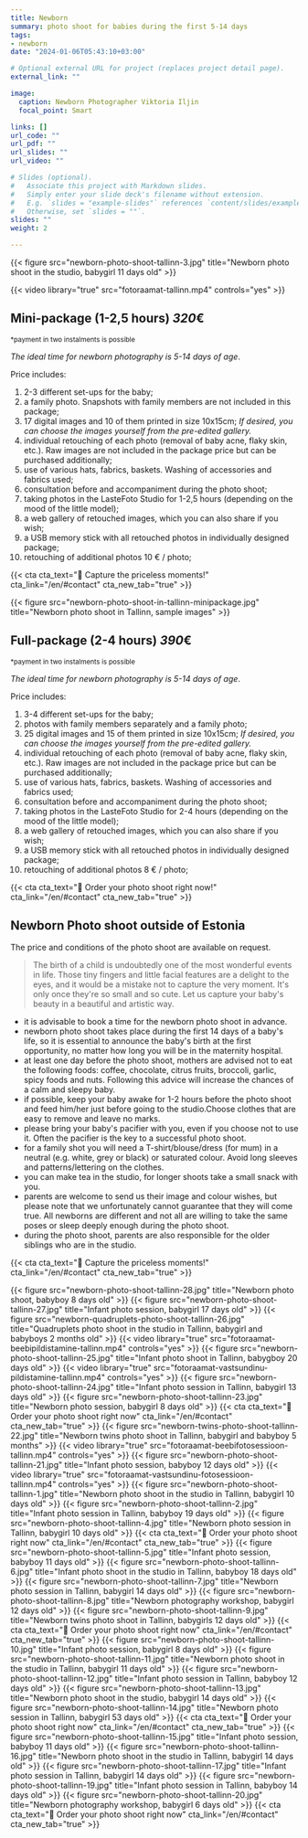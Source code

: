 ```yaml
---
title: Newborn
summary: photo shoot for babies during the first 5-14 days
tags:
- newborn
date: "2024-01-06T05:43:10+03:00"

# Optional external URL for project (replaces project detail page).
external_link: ""

image:
  caption: Newborn Photographer Viktoria Iljin
  focal_point: Smart

links: []
url_code: ""
url_pdf: ""
url_slides: ""
url_video: ""

# Slides (optional).
#   Associate this project with Markdown slides.
#   Simply enter your slide deck's filename without extension.
#   E.g. `slides = "example-slides"` references `content/slides/example-slides.md`.
#   Otherwise, set `slides = ""`.
slides: ""
weight: 2

---
```

{{< figure src="newborn-photo-shoot-tallinn-3.jpg" title="Newborn photo shoot in the studio, babygirl 11 days old" >}}

{{< video library="true" src="fotoraamat-tallinn.mp4" controls="yes" >}}

## Mini-package (1-2,5 hours) *320*€ 
<small>*payment in two instalments is possible</small>

_The ideal time for newborn photography is 5-14 days of age_.

Price includes:
1. 2-3 different set-ups for the baby;
2. a family photo. Snapshots with family members are not included in this package;
3. 17 digital images and 10 of them printed in size 10x15cm; *If desired, you can choose the images yourself from the pre-edited gallery.*
4. individual retouching of each photo (removal of baby acne, flaky skin, etc.). Raw images are not included in the package price but can be purchased additionally;
5. use of various hats, fabrics, baskets. Washing of accessories and fabrics used;
6. consultation before and accompaniment during the photo shoot;
7. taking photos in the LasteFoto Studio for 1-2,5 hours (depending on the mood of the little model);
8. a web gallery of retouched images, which you can also share if you wish;
9. a USB memory stick with all retouched photos in individually designed package;
10. retouching of additional photos 10 € / photo;

{{< cta cta_text="💛 Capture the priceless moments!" cta_link="/en/#contact" cta_new_tab="true" >}}

{{< figure src="newborn-photo-shoot-in-tallinn-minipackage.jpg" title="Newborn photo shoot in Tallinn, sample images" >}}

## Full-package (2-4 hours) *390*€ 
<small>*payment in two instalments is possible</small>

_The ideal time for newborn photography is 5-14 days of age_.

Price includes:
1. 3-4 different set-ups for the baby;
2. photos with family members separately and a family photo;
3. 25 digital images and 15 of them printed in size 10x15cm; *If desired, you can choose the images yourself from the pre-edited gallery.*
4. individual retouching of each photo (removal of baby acne, flaky skin, etc.). Raw images are not included in the package price but can be purchased additionally;
5. use of various hats, fabrics, baskets. Washing of accessories and fabrics used;
6. consultation before and accompaniment during the photo shoot;
7. taking photos in the LasteFoto Studio for 2-4 hours (depending on the mood of the little model);
8. a web gallery of retouched images, which you can also share if you wish;
9. a USB memory stick with all retouched photos in individually designed package;
10. retouching of additional photos 8 € / photo;

{{< cta cta_text="💛 Order your photo shoot right now!" cta_link="/en/#contact" cta_new_tab="true" >}}

## Newborn Photo shoot outside of Estonia

The price and conditions of the photo shoot are available on request.

> The birth of a child is undoubtedly one of the most wonderful events in life. Those tiny fingers and little facial features are a delight to the eyes, and it would be a mistake not to capture the very moment. It's only once they're so small and so cute. Let us capture your baby's beauty in a beautiful and artistic way.

- it is advisable to book a time for the newborn photo shoot in advance.
- newborn photo shoot takes place during the first 14 days of a baby's life, so it is essential to announce the baby's birth at the first opportunity, no matter how long you will be in the maternity hospital.
- at least one day before the photo shoot, mothers are advised not to eat the following foods: coffee, chocolate, citrus fruits, broccoli, garlic, spicy foods and nuts. Following this advice will increase the chances of a calm and sleepy baby.
- if possible, keep your baby awake for 1-2 hours before the photo shoot and feed him/her just before going to the studio.Choose clothes that are easy to remove and leave no marks. 
- please bring your baby's pacifier with you, even if you choose not to use it. Often the pacifier is the key to a successful photo shoot.
- for a family shot you will need a T-shirt/blouse/dress (for mum) in a neutral (e.g. white, grey or black) or saturated colour. Avoid long sleeves and patterns/lettering on the clothes.
- you can make tea in the studio, for longer shoots take a small snack with you.
- parents are welcome to send us their image and colour wishes, but please note that we unfortunately cannot guarantee that they will come true. All newborns are different and not all are willing to take the same poses or sleep deeply enough during the photo shoot.
- during the photo shoot, parents are also responsible for the older siblings who are in the studio.

{{< cta cta_text="💛 Capture the priceless moments!" cta_link="/en/#contact" cta_new_tab="true" >}}

{{< figure src="newborn-photo-shoot-tallinn-28.jpg" title="Newborn photo shoot, babyboy 8 days old" >}}
{{< figure src="newborn-photo-shoot-tallinn-27.jpg" title="Infant photo session, babygirl 17 days old" >}}
{{< figure src="newborn-quadruplets-photo-shoot-tallinn-26.jpg" title="Quadruplets photo shoot in the studio in Tallinn, babygirl and babyboys 2 months old" >}}
{{< video library="true" src="fotoraamat-beebipildistamine-tallinn.mp4" controls="yes" >}}
{{< figure src="newborn-photo-shoot-tallinn-25.jpg" title="Infant photo shoot in Tallinn, babygboy 20 days old" >}}
{{< video library="true" src="fotoraamat-vastsundinu-pildistamine-tallinn.mp4" controls="yes" >}}
{{< figure src="newborn-photo-shoot-tallinn-24.jpg" title="Infant photo session in Tallinn, babygirl 13 days old" >}}
{{< figure src="newborn-photo-shoot-tallinn-23.jpg" title="Newborn photo session, babygirl 8 days old" >}}
{{< cta cta_text="💛 Order your photo shoot right now" cta_link="/en/#contact" cta_new_tab="true" >}}
{{< figure src="newborn-twins-photo-shoot-tallinn-22.jpg" title="Newborn twins photo shoot in Tallinn, babygirl and babyboy 5 months" >}}
{{< video library="true" src="fotoraamat-beebifotosessioon-tallinn.mp4" controls="yes" >}}
{{< figure src="newborn-photo-shoot-tallinn-21.jpg" title="Infant photo session, babyboy 12 days old" >}}
{{< video library="true" src="fotoraamat-vastsundinu-fotosessioon-tallinn.mp4" controls="yes" >}}
{{< figure src="newborn-photo-shoot-tallinn-1.jpg" title="Newborn photo shoot in the studio in Tallinn, babygirl 10 days old" >}}
{{< figure src="newborn-photo-shoot-tallinn-2.jpg" title="Infant photo session in Tallinn, babyboy 19 days old" >}}
{{< figure src="newborn-photo-shoot-tallinn-4.jpg" title="Newborn photo session in Tallinn, babygirl 10 days old" >}}
{{< cta cta_text="💛 Order your photo shoot right now" cta_link="/en/#contact" cta_new_tab="true" >}}
{{< figure src="newborn-photo-shoot-tallinn-5.jpg" title="Infant photo session, babyboy 11 days old" >}}
{{< figure src="newborn-photo-shoot-tallinn-6.jpg" title="Infant photo shoot in the studio in Tallinn, babyboy 18 days old" >}}
{{< figure src="newborn-photo-shoot-tallinn-7.jpg" title="Newborn photo session in Tallinn, babygirl 14 days old" >}}
{{< figure src="newborn-photo-shoot-tallinn-8.jpg" title="Newborn photography workshop, babygirl 12 days old" >}}
{{< figure src="newborn-photo-shoot-tallinn-9.jpg" title="Newborn twins photo shoot in Tallinn, babygirls 12 days old" >}}
{{< cta cta_text="💛 Order your photo shoot right now" cta_link="/en/#contact" cta_new_tab="true" >}}
{{< figure src="newborn-photo-shoot-tallinn-10.jpg" title="Infant photo session, babygirl 8 days old" >}}
{{< figure src="newborn-photo-shoot-tallinn-11.jpg" title="Newborn photo shoot in the studio in Tallinn, babygirl 11 days old" >}}
{{< figure src="newborn-photo-shoot-tallinn-12.jpg" title="Infant photo session in Tallinn, babyboy 12 days old" >}}
{{< figure src="newborn-photo-shoot-tallinn-13.jpg" title="Newborn photo shoot in the studio, babygirl 14 days old" >}}
{{< figure src="newborn-photo-shoot-tallinn-14.jpg" title="Newborn photo session in Tallinn, babygirl 53 days old" >}}
{{< cta cta_text="💛 Order your photo shoot right now" cta_link="/en/#contact" cta_new_tab="true" >}}
{{< figure src="newborn-photo-shoot-tallinn-15.jpg" title="Infant photo session, babyboy 11 days old" >}}
{{< figure src="newborn-photo-shoot-tallinn-16.jpg" title="Newborn photo shoot in the studio in Tallinn, babygirl 14 days old" >}}
{{< figure src="newborn-photo-shoot-tallinn-17.jpg" title="Infant photo session in Tallinn, babygirl 14 days old" >}}
{{< figure src="newborn-photo-shoot-tallinn-19.jpg" title="Infant photo session in Tallinn, babyboy 14 days old" >}}
{{< figure src="newborn-photo-shoot-tallinn-20.jpg" title="Newborn photography workshop, babygirl 6 days old" >}}
{{< cta cta_text="💛 Order your photo shoot right now" cta_link="/en/#contact" cta_new_tab="true" >}}